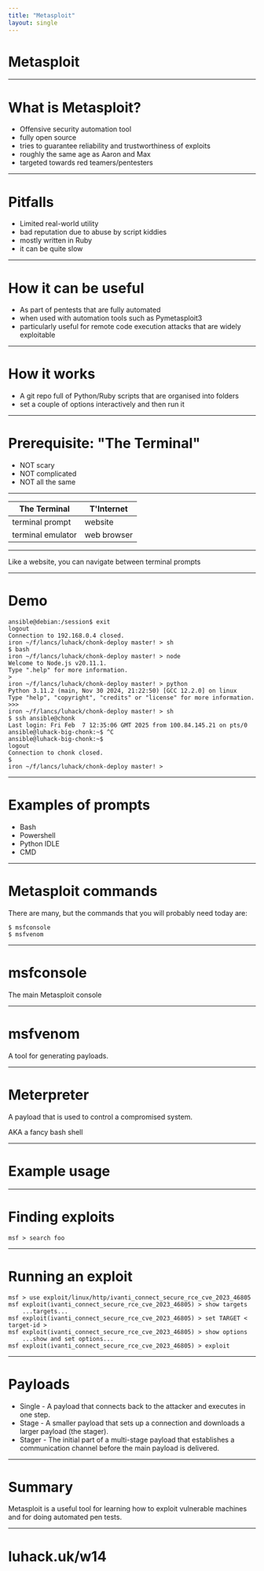 ```yaml
---
title: "Metasploit"
layout: single
---
```


# Metasploit

---

# What is Metasploit?

- Offensive security automation tool
- fully open source
- tries to guarantee reliability and trustworthiness of exploits
- roughly the same age as Aaron and Max
- targeted towards red teamers/pentesters

---

# Pitfalls

- Limited real-world utility
- bad reputation due to abuse by script kiddies
- mostly written in Ruby
- it can be quite slow

---

# How it can be useful

- As part of pentests that are fully automated
- when used with automation tools such as Pymetasploit3
- particularly useful for remote code execution attacks that are widely exploitable

---

# How it works

- A git repo full of Python/Ruby scripts that are organised into folders
- set a couple of options interactively and then run it

---

# Prerequisite: "The Terminal"

- NOT scary
- NOT complicated
- NOT all the same

---

| The Terminal      | T'Internet  |
|-------------------|-------------|
| terminal prompt   | website     |
| terminal emulator | web browser |

---

Like a website, you can navigate between terminal prompts

---

# Demo

```
ansible@debian:/session$ exit
logout
Connection to 192.168.0.4 closed.
iron ~/f/lancs/luhack/chonk-deploy master! > sh
$ bash
iron ~/f/lancs/luhack/chonk-deploy master! > node
Welcome to Node.js v20.11.1.
Type ".help" for more information.
>
iron ~/f/lancs/luhack/chonk-deploy master! > python
Python 3.11.2 (main, Nov 30 2024, 21:22:50) [GCC 12.2.0] on linux
Type "help", "copyright", "credits" or "license" for more information.
>>>
iron ~/f/lancs/luhack/chonk-deploy master! > sh
$ ssh ansible@chonk
Last login: Fri Feb  7 12:35:06 GMT 2025 from 100.84.145.21 on pts/0
ansible@luhack-big-chonk:~$ ^C
ansible@luhack-big-chonk:~$
logout
Connection to chonk closed.
$
iron ~/f/lancs/luhack/chonk-deploy master! >
```

---

# Examples of prompts

- Bash
- Powershell
- Python IDLE
- CMD

---

# Metasploit commands

There are many, but the commands that you will probably need today are:

```
$ msfconsole
$ msfvenom
```

---

# msfconsole

The main Metasploit console

---

# msfvenom

A tool for generating payloads.

---

# Meterpreter

A payload that is used to control a compromised system.

AKA a fancy bash shell

---

# Example usage

---

# Finding exploits

```
msf > search foo
```

---

# Running an exploit

```
msf > use exploit/linux/http/ivanti_connect_secure_rce_cve_2023_46805
msf exploit(ivanti_connect_secure_rce_cve_2023_46805) > show targets
    ...targets...
msf exploit(ivanti_connect_secure_rce_cve_2023_46805) > set TARGET < target-id >
msf exploit(ivanti_connect_secure_rce_cve_2023_46805) > show options
    ...show and set options...
msf exploit(ivanti_connect_secure_rce_cve_2023_46805) > exploit
```

---

# Payloads

- Single - A payload that connects back to the attacker and executes in one step.
- Stage - A smaller payload that sets up a connection and downloads a larger payload (the stager).
- Stager - The initial part of a multi-stage payload that establishes a communication channel before the main payload is
  delivered.

---

# Summary

Metasploit is a useful tool for learning how to exploit vulnerable machines and for doing automated pen tests.

---

# luhack.uk/w14
